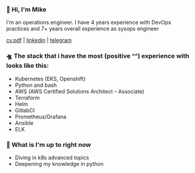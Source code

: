 ### 👋 Hi, I'm Mike 
I'm an operations engineer. I have 4 years experience with DevOps practices and 7+ years overall experience as sysops engineer

[cv.pdf](https://github.com/bytemux/bytemux/raw/4410fdd755bbe0c1c5bc1c0e7781285af4abe999/M.Laptev_CV.pdf) | [linkedin](https://www.linkedin.com/in/mlaptev/) | [telegram](https://t.me/bescvetny)

### 🛸 The stack that i have the most (positive ^^) experience with looks like this:
- Kubernetes (EKS, Openshift)
- Python and bash
- AWS (AWS Certified Solutions Architect – Associate)
- Terraform 
- Helm
- GitlabCI
- Prometheus/Grafana
- Ansible
- ELK

### 🌱 What is I'm up to right now
- Diving in k8s advanced topics
- Deepening my knowledge in python

<!--
### 🔭 Recent projects
Currently I lead the development of [spotcity.io](https://spotcity.io) - Micro-community web app based around points of interest in the city. 
This is a small project we have started with my friends. It's in early development stage.


**bytemux/bytemux** is a ✨ _special_ ✨ repository because its `README.md` (this file) appears on your GitHub profile.

Here are some ideas to get you started:

- 
- 🌱 I’m currently learning ...
- 👯 I’m looking to collaborate on ...
- 🤔 I’m looking for help with ...
- 💬 Ask me about ...
- 📫 How to reach me: ...
- 😄 Pronouns: ...
- ⚡ Fun fact: ...
-->
